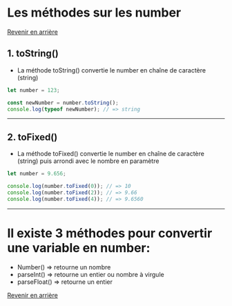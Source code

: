# Les méthodes sur les number

[Revenir en arrière](./Cours_JS.md)

## 1. toString()

- La méthode toString() convertie le number en chaîne de caractère (string)

```js
let number = 123;

const newNumber = number.toString();
console.log(typeof newNumber); // => string
```

---

## 2. toFixed()

- La méthode toFixed() convertie le number en chaîne de caractère (string) puis arrondi avec le nombre en paramètre

```js
let number = 9.656;

console.log(number.toFixed(0)); // => 10
console.log(number.toFixed(2)); // => 9.66
console.log(number.toFixed(4)); // => 9.6560
```

---

# Il existe 3 méthodes pour convertir une variable en number:

- Number() => retourne un nombre
- parseInt() => retourne un entier ou nombre à virgule
- parseFloat() => retourne un entier

[Revenir en arrière](./Cours_JS.md)
